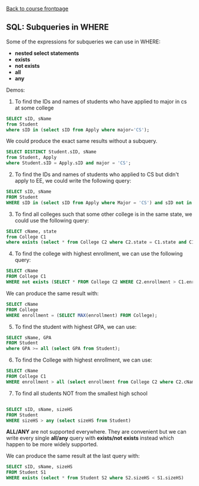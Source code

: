[Back to course frontpage](courses/introduction-to-sql/index.md)

## SQL: Subqueries in WHERE

Some of the expressions for subqueries we can use in WHERE:

- **nested select statements**
- **exists**
- **not exists**
- **all**
- **any**

Demos:

1. To find the IDs and names of students who have applied to major in cs at some college

```SQL
SELECT sID, sName
from Student
where sID in (select sID from Apply where major='CS');
```

We could produce the exact same results without a subquery.

```SQL
SELECT DISTINCT Student.sID, sName
from Student, Apply
where Student.sID = Apply.sID and major = 'CS';
```

2. To find the IDs and names of students who applied to CS but didn't apply to EE, we could write the following query:

```SQL
SELECT sID, sName
FROM Student
WHERE sID in (select sID from Apply where Major = 'CS') and sID not in (select sID from Apply where major = 'EE')
```

3. To find all colleges such that some other college is in the same state, we could use the following query:

```SQL
SELECT cName, state
from College C1
where exists (select * from College C2 where C2.state = C1.state and C1.cName <> C2.cName);
```

4. To find the college with highest enrollment, we can use the following query:

```SQL
SELECT cName
FROM College C1
WHERE not exists (SELECT * FROM College C2 WHERE C2.enrollment > C1.enrollment);
```

We can produce the same result with:

```SQL
SELECT cName
FROM College
WHERE enrollment = (SELECT MAX(enrollment) FROM College);
```

5. To find the student with highest GPA, we can use:

```SQL
SELECT sName, GPA
FROM Student
where GPA >= all (select GPA from Student);
```

6. To find the College with highest enrollment, we can use:

```SQL
SELECT cName
FROM College C1
WHERE enrollment > all (select enrollment from College C2 where C2.cName <> C1.cName)
```

7. To find all students NOT from the smallest high school

```SQL

SELECT sID, sName, sizeHS
FROM Student
WHERE sizeHS > any (select sizeHS from Student)
```

**ALL/ANY** are not supported everywhere. They are convenient but we can write every single **all/any** query with **exists/not exists** instead which happen to be more widely supported.

We can produce the same result at the last query with:

```SQL
SELECT sID, sName, sizeHS
FROM Student S1
WHERE exists (select * from Student S2 where S2.sizeHS < S1.sizeHS)
```
